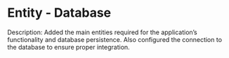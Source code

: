 # Entity - Database
Description:
Added the main entities required for the application’s functionality and database persistence. Also configured the connection to the database to ensure proper integration.
